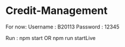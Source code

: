 # Credit-Management

For now:
Username : B20113
Password : 12345

Run : 
npm start
OR
npm run startLive

